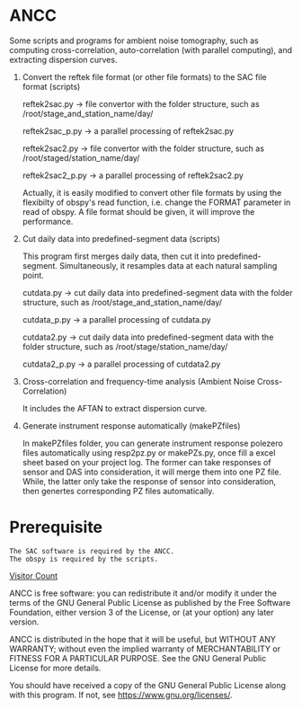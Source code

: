 # ANCC
Some scripts and programs for ambient noise tomography, such as computing cross-correlation, auto-correlation (with parallel computing), and extracting dispersion curves.

1. Convert the reftek file format (or other file formats) to the SAC file format (scripts)

    reftek2sac.py     -> file convertor with the folder structure, such as /root/stage_and_station_name/day/
    
    reftek2sac_p.py   -> a parallel processing of reftek2sac.py
    
    reftek2sac2.py    -> file convertor with the folder structure, such as /root/staged/station_name/day/
    
    reftek2sac2_p.py  -> a parallel processing of reftek2sac2.py

	Actually, it is easily modified to convert other file formats by using the flexibilty of obspy's read function, i.e. change the FORMAT parameter in read of obspy.
	A file format should be given, it will improve the performance.

2. Cut daily data into predefined-segment data (scripts)

   This program first merges daily data, then cut it into predefined-segment. Simultaneously, it resamples data at each natural sampling point.

    cutdata.py        -> cut daily data into predefined-segment data with the folder structure, such as /root/stage_and_station_name/day/
    
    cutdata_p.py      -> a parallel processing of cutdata.py
    
    cutdata2.py       -> cut daily data into predefined-segment data with the folder structure, such as /root/stage/station_name/day/
    
    cutdata2_p.py     -> a parallel processing of cutdata2.py

3. Cross-correlation and frequency-time analysis (Ambient Noise Cross-Correlation)

    It includes the AFTAN to extract dispersion curve.

4. Generate instrument response automatically (makePZfiles)

    In makePZfiles folder, you can generate instrument response polezero files automatically using resp2pz.py or makePZs.py, 
    once fill a excel sheet based on your project log. The former can take responses of sensor and DAS into consideration, 
    it will merge them into one PZ file. While, the latter only take the response of sensor into consideration, then genertes
    corresponding PZ files automatically.


# Prerequisite
    The SAC software is required by the ANCC.
    The obspy is required by the scripts.

[Visitor Count](https://profile-counter.glitch.me/{YoushanLiu}/count.svg)


ANCC is free software: you can redistribute it and/or modify
it under the terms of the GNU General Public License as published by
the Free Software Foundation, either version 3 of the License, or
(at your option) any later version.

ANCC is distributed in the hope that it will be useful,
but WITHOUT ANY WARRANTY; without even the implied warranty of
MERCHANTABILITY or FITNESS FOR A PARTICULAR PURPOSE.  See the
GNU General Public License for more details.

You should have received a copy of the GNU General Public License
along with this program.  If not, see <https://www.gnu.org/licenses/>.
